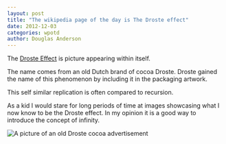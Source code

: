 ```yaml
---
layout: post
title: "The wikipedia page of the day is The Droste effect"
date: 2012-12-03
categories: wpotd
author: Douglas Anderson
---
```


The [Droste Effect](https://en.wikipedia.org/wiki/Droste_effect) is picture
appearing within itself.

The name comes from an old Dutch brand of cocoa Droste. Droste gained the name
of this phenomenon by including it in the packaging artwork.

This self similar replication is often compared to recursion.

As a kid I would stare for long periods of time at images showcasing what I
now know to be the Droste effect. In my opinion it is a good way to introduce the concept of infinity.

![A picture of an old Droste cocoa advertisement](https://upload.wikimedia.org/wikipedia/commons/6/62/Droste.jpg "The Droste effect")

